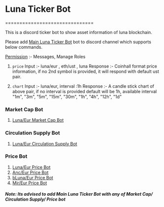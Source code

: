 # Luna Ticker Bot
===============================

This is a discord ticker bot to show asset information of luna blockchain.

Please add [Main Luna Ticker Bot](https://discord.com/api/oauth2/authorize?client_id=900726103948267580&permissions=534992255040&scope=bot%20applications.commands) bot to discord channel which supports below commands.


[Permission](https://discordapi.com/permissions.html#534992255040) :- Messages, Manage Roles
1. ``price``
    Input :- luna/eur , eth/ust , luna 
    Response :- Coinhall format price information, if no 2nd symbol is provided, it will respond with default ust pair.

2. ``chart``
    Input :- luna/eur, interval :1h
    Response :- A candle stick chart of above pair, if no interval is provided default will be 1h,
    available interval "1m", "3m", "5m", "15m", "30m", "1h", "4h", "12h", "1d"

### Market Cap Bot
1. [Luna/Eur Market Cap Bot](https://discord.com/api/oauth2/authorize?client_id=909331887342891009&scope=bot)

### Circulation Supply Bot
1. [Luna/Eur Circulation Supply Bot](https://discord.com/api/oauth2/authorize?client_id=911135992260472842&scope=bot)

### Price Bot
1. [Luna/Eur Price Bot](https://discord.com/api/oauth2/authorize?client_id=911136151404937286&scope=bot)
2. [Anc/Eur Price Bot](https://discord.com/api/oauth2/authorize?client_id=911136194346250251&scope=bot)
3. [bLuna/Eur Price Bot](https://discord.com/api/oauth2/authorize?client_id=911136218484457555&scope=bot)
4. [Mir/Eur Price Bot](https://discord.com/api/oauth2/authorize?client_id=911136243537051688&scope=bot)


##### Note: Its advised to add Main Luna Ticker Bot with any of Market Cap/ Circulation Supply/ Price bot
